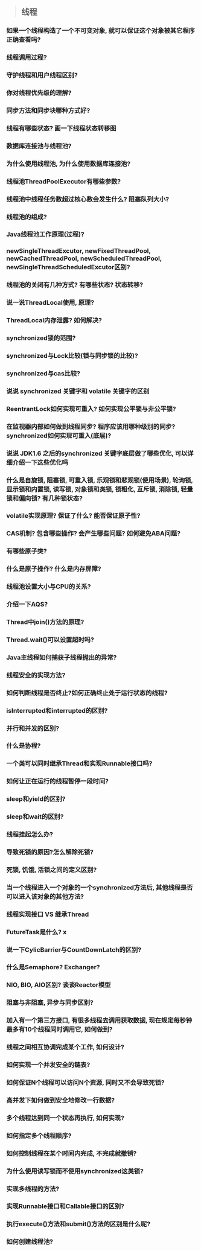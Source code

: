 > ## 线程

### 如果一个线程构造了一个不可变对象, 就可以保证这个对象被其它程序正确查看吗? 
### 线程调用过程?
### 守护线程和用户线程区别?
### 你对线程优先级的理解?
### 同步方法和同步块哪种方式好?
### 线程有哪些状态? 画一下线程状态转移图
### 数据库连接池与线程池?
### 为什么使用线程池, 为什么使用数据库连接池?
### 线程池ThreadPoolExecutor有哪些参数? 
### 线程池中线程任务数超过核心数会发生什么? 阻塞队列大小? 
### 线程池的组成?
### Java线程池工作原理(过程)?
### newSingleThreadExcutor, newFixedThreadPool, newCachedThreadPool, newScheduledThreadPool, newSingleThreadScheduledExcutor区别?
### 线程池的关闭有几种方式? 有哪些状态? 状态转移?
### 说一说ThreadLocal使用, 原理?
### ThreadLocal内存泄露? 如何解决? 
### synchronized锁的范围? 
### synchronized与Lock比较(锁与同步锁的比较)? 
### synchronized与cas比较?
### 说说 synchronized 关键字和 volatile 关键字的区别
### ReentrantLock如何实现可重入? 如何实现公平锁与非公平锁? 
### 在监视器内部如何做到线程同步? 程序应该用哪种级别的同步? synchronized如何实现可重入(底层)? 
### 说说 JDK1.6 之后的synchronized 关键字底层做了哪些优化, 可以详细介绍一下这些优化吗
### 什么是自旋锁, 阻塞锁, 可重入锁, 乐观锁和悲观锁(使用场景), 轮询锁, 显示锁和内置锁, 读写锁, 对象锁和类锁, 锁粗化, 互斥锁, 消除锁, 轻量锁和偏向锁? 有几种锁状态?
### volatile实现原理? 保证了什么? 能否保证原子性?
### CAS机制? 包含哪些操作? 会产生哪些问题? 如何避免ABA问题?
### 有哪些原子类?
### 什么是原子操作? 什么是内存屏障?
### 线程池设置大小与CPU的关系? 
### 介绍一下AQS? 
### Thread中join()方法的原理? 
### Thread.wait()可以设置超时吗?
### Java主线程如何捕获子线程抛出的异常? 
### 线程安全的实现方法?
### 如何判断线程是否终止?如何正确终止处于运行状态的线程?
### isInterrupted和interrupted的区别?
### 并行和并发的区别?
### 什么是协程?
### 一个类可以同时继承Thread和实现Runnable接口吗?
### 如何让正在运行的线程暂停一段时间?
### sleep和yield的区别?
### sleep和wait的区别?
### 线程挂起怎么办?
### 导致死锁的原因?怎么解除死锁?
### 死锁, 饥饿, 活锁之间的定义区别?
### 当一个线程进入一个对象的一个synchronized方法后, 其他线程是否可以进入该对象的其他方法?
### 线程实现接口 VS 继承Thread
### FutureTask是什么?	x
### 说一下CylicBarrier与CountDownLatch的区别?
### 什么是Semaphore? Exchanger?
### NIO, BIO, AIO区别? 谈谈Reactor模型
### 阻塞与非阻塞, 异步与同步区别?
### 加入有一个第三方接口, 有很多线程去调用获取数据, 现在规定每秒钟最多有10个线程同时调用它, 如何做到?
### 线程之间相互协调完成某个工作, 如何设计?
### 如何实现一个并发安全的链表?
### 如何保证N个线程可以访问N个资源, 同时又不会导致死锁?
### 高并发下如何做到安全地修改一行数据?
### 多个线程达到同一个状态再执行, 如何实现?
### 如何指定多个线程顺序?
### 如何控制线程在某个时间内完成, 不完成就撤销?
### 为什么使用读写锁而不使用synchronized这类锁?
### 实现多线程的方法?
### 实现Runnable接口和Callable接口的区别?
### 执行execute()方法和submit()方法的区别是什么呢?
### 如何创建线程池?